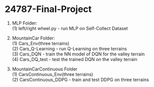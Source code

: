# 24787-Final-Project
1. MLP Folder:  
(1) left/right wheel.py - run MLP on Self-Collect Dataset  
  
2. MountainCar Folder:  
(1) Cars_Env(three terrains)  
(2) Cars_Q-Learning - run Q-Learning on three terrains  
(3) Cars_DQN - train the NN model of DQN for the valley terrain  
(4) Cars_DQ_test - test the trained DQN on the valley terrain  
  
3. MountainCarContinuous Folder  
(1) CarsContinuous_Env(three terrains)  
(2) CarsContinuous_DDPG - train and test DDPG on three terrains  
